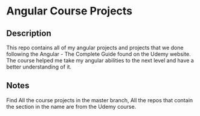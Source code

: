 # Angular Course Projects

## Description

This repo contains all of my angular projects and projects that we done following the Angular - The Complete Guide found on the Udemy website.
The course helped me take my angular abilities to the next level and have a better understanding of it.


## Notes
Find All the course projects in the master branch,
All the repos that contain the section in the name are from the Udemy course.


